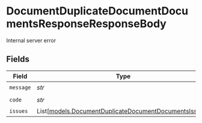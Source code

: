 # DocumentDuplicateDocumentDocumentsResponseResponseBody

Internal server error


## Fields

| Field                                                                                                          | Type                                                                                                           | Required                                                                                                       | Description                                                                                                    |
| -------------------------------------------------------------------------------------------------------------- | -------------------------------------------------------------------------------------------------------------- | -------------------------------------------------------------------------------------------------------------- | -------------------------------------------------------------------------------------------------------------- |
| `message`                                                                                                      | *str*                                                                                                          | :heavy_check_mark:                                                                                             | N/A                                                                                                            |
| `code`                                                                                                         | *str*                                                                                                          | :heavy_check_mark:                                                                                             | N/A                                                                                                            |
| `issues`                                                                                                       | List[[models.DocumentDuplicateDocumentDocumentsIssues](../models/documentduplicatedocumentdocumentsissues.md)] | :heavy_minus_sign:                                                                                             | N/A                                                                                                            |